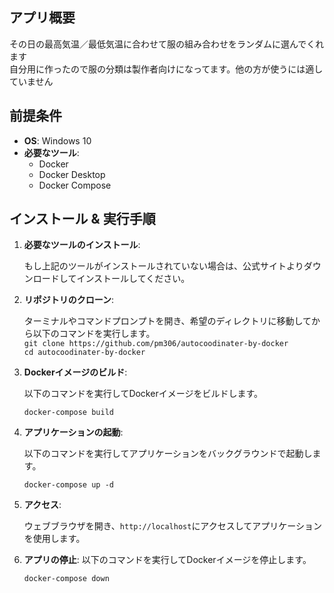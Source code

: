 ## アプリ概要
その日の最高気温／最低気温に合わせて服の組み合わせをランダムに選んでくれます   
自分用に作ったので服の分類は製作者向けになってます。他の方が使うには適していません

## 前提条件

- **OS**: Windows 10
- **必要なツール**:
  - Docker
  - Docker Desktop
  - Docker Compose

## インストール & 実行手順

1. **必要なツールのインストール**:
   
   もし上記のツールがインストールされていない場合は、公式サイトよりダウンロードしてインストールしてください。

2. **リポジトリのクローン**:

   ターミナルやコマンドプロンプトを開き、希望のディレクトリに移動してから以下のコマンドを実行します。  
   ```git clone https://github.com/pm306/autocoodinater-by-docker```  
   ```cd autocoodinater-by-docker```

3. **Dockerイメージのビルド**:

    以下のコマンドを実行してDockerイメージをビルドします。

    ```docker-compose build```

4. **アプリケーションの起動**:

    以下のコマンドを実行してアプリケーションをバックグラウンドで起動します。

    ```docker-compose up -d```

 5. **アクセス**:

    ウェブブラウザを開き、`http://localhost`にアクセスしてアプリケーションを使用します。

6. **アプリの停止**:
    以下のコマンドを実行してDockerイメージを停止します。
    
    ```docker-compose down```
